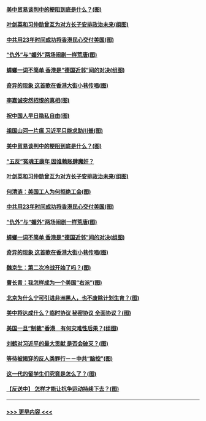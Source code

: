 #### [美中贸易谈判中的梗阻到底是什么？(图)](../pages/p4/907791.md?t=09190333) 
#### [叶剑英和习仲勋曾互为对方长子安排政治未来(组图)](../pages/p4/907786.md?t=09190333) 
#### [中共用23年时间成功将香港民心交付美国(图)](../pages/p4/907698.md?t=09190333) 
#### [“仇外”与“媚外”两场闹剧一样荒唐(图)](../pages/p4/907689.md?t=09190333) 
#### [蟑螂一词不简单 香港是“德国近邻”间的对决(组图)](../pages/p4/907618.md?t=09190333) 
#### [奇异的现象 这首歌在香港大街小巷传唱(图)](../pages/p4/907583.md?t=09190333) 
#### [李嘉诚突然招恨的真相(图)](../pages/p4/907799.md?t=09190333) 
#### [祝中国人早日隐私自由(图)](../pages/p4/907797.md?t=09190333) 
#### [祖国山河一片瘟 习近平只能求助川普(图)](../pages/p4/907796.md?t=09190333) 
#### [美中贸易谈判中的梗阻到底是什么？(图)](../pages/p4/907791.md?t=09190333) 
#### [“五反”冤魂王康年 因谁赖账肆魔奸？](../pages/p4/907787.md?t=09190333) 
#### [叶剑英和习仲勋曾互为对方长子安排政治未来(组图)](../pages/p4/907786.md?t=09190333) 
#### [何清涟：美国工人为何拒绝工会(图)](../pages/p4/907701.md?t=09190333) 
#### [中共用23年时间成功将香港民心交付美国(图)](../pages/p4/907698.md?t=09190333) 
#### [“仇外”与“媚外”两场闹剧一样荒唐(图)](../pages/p4/907689.md?t=09190333) 
#### [蟑螂一词不简单 香港是“德国近邻”间的对决(组图)](../pages/p4/907618.md?t=09190333) 
#### [奇异的现象 这首歌在香港大街小巷传唱(图)](../pages/p4/907583.md?t=09190333) 
#### [魏京生：第二次冷战开始了吗？(图)](../pages/p4/907581.md?t=09190333) 
#### [曹长青：我怎样成为一个美国“右派”(图)](../pages/p4/907580.md?t=09190333) 
#### [北京为什么宁可引进非洲黑人，也不废除计划生育？(图)](../pages/p4/907577.md?t=09190333) 
#### [美中将达成什么？临时协议 秘密协议 全面协议？(图)](../pages/p4/907576.md?t=09190333) 
#### [美国一旦“制裁”香港　有何灾难性后果？(组图)](../pages/p4/907575.md?t=09190333) 
#### [刘鹤对习近平的最大贡献 是否会破灭？(图)](../pages/p4/907509.md?t=09190333) 
#### [等待被揭穿的反人类罪行－－中共“脑控”(图)](../pages/p4/907167.md?t=09190333) 
#### [这一代的留学生们究竟是怎么了？(图)](../pages/p4/907473.md?t=09190333) 
#### [【反送中】 怎样才能让抗争运动持续下去？(图)](../pages/p4/907466.md?t=09190333) 

----
#### [ >>> 更早内容 <<< ](../indexes/p4-earlier.md)
